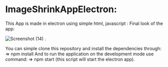 # ImageShrinkAppElectron:

This App is made in electron using simple html, javascript :
Final look of the app:

![Screenshot (14)](https://user-images.githubusercontent.com/97330477/159445138-b1221349-9e58-4b71-a1c3-ebd55676cf82.png)
.

You can simple clone this repository and 
install the dependencies through:
=> npm install
And to run the application on the development mode use command:
=> npm start  (this script will start the electron app).
